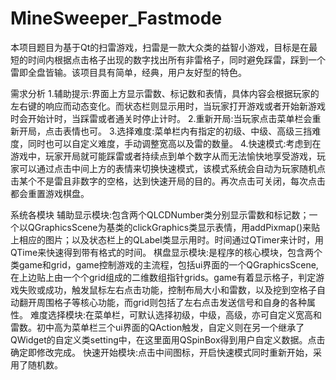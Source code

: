 # MineSweeper_Fastmode

本项目题目为基于Qt的扫雷游戏，扫雷是一款大众类的益智小游戏，目标是在最短的时间内根据点击格子出现的数字找出所有非雷格子，同时避免踩雷，踩到一个雷即全盘皆输。该项目具有简单，经典，用户友好型的特色。

需求分析
1.辅助提示:界面上方显示雷数、标记数和表情，具体内容会根据玩家的左右键的响应而动态变化。而状态栏则显示用时，当玩家打开游戏或者开始新游戏时会开始计时，当踩雷或者通关时停止计时。
2.重新开局:当玩家点击菜单栏会重新开局，点击表情也可。
3.选择难度:菜单栏内有指定的初级、中级、高级三挡难度，同时也可以自定义难度，手动调整宽高以及雷的数量。
4.快速模式:考虑到在游戏中，玩家开局就可能踩雷或者持续点到单个数字从而无法愉快地享受游戏，玩家可以通过点击中间上方的表情来切换快速模式，该模式系统会自动为玩家随机点击某个不是雷且非数字的空格，达到快速开局的目的。再次点击可关闭，每次点击都会重置游戏棋盘。

系统各模块
辅助显示模块:包含两个QLCDNumber类分别显示雷数和标记数；一个以QGraphicsScene为基类的clickGraphics类显示表情，用addPixmap()来贴上相应的图片；以及状态栏上的QLabel类显示用时。时间通过QTimer来计时，用QTime来快速得到带有格式的时间。
棋盘显示模块:是程序的核心模块，包含两个类game和grid，game控制游戏的主流程，包括ui界面的一个QGraphicsScene,在上边贴上由一个个grid组成的二维数组指针grids。game有着显示格子，判定游戏失败或成功，触发鼠标左右点击功能，控制布局大小和雷数，以及挖到空格子自动翻开周围格子等核心功能，而grid则包括了左右点击发送信号和自身的各种属性。
难度选择模块:在菜单栏，可默认选择初级，中级，高级，亦可自定义宽高和雷数。初中高为菜单栏三个ui界面的QAction触发，自定义则在另一个继承了QWidget的自定义类setting中，在这里面用QSpinBox得到用户自定义数据。点击确定即修改完成。
快速开始模块:点击中间图标，开启快速模式同时重新开始，采用了随机数。
